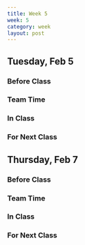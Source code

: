 ```yaml
---
title: Week 5 
week: 5
category: week
layout: post
---
```


## Tuesday, Feb 5

### Before Class

### Team Time

### In Class

### For Next Class


<!-- # # # # # # # # # # # # # # # # # # # # # # # # # # # -->

## Thursday, Feb 7

### Before Class

### Team Time

### In Class

### For Next Class


<!-- # # # # # # # # # # # # # # # # # # # # # # # # # # # -->

